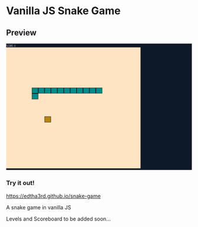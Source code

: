 # Vanilla JS Snake Game

## Preview
!['gameplay'](gameplay.png)

### Try it out!

https://edtha3rd.github.io/snake-game

A snake game in vanilla JS

Levels and Scoreboard to be added soon...
